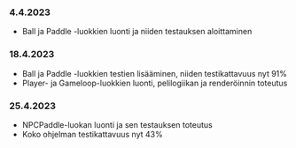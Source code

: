 ### 4.4.2023
- Ball ja Paddle -luokkien luonti ja niiden testauksen aloittaminen

### 18.4.2023 
- Ball ja Paddle -luokkien testien lisääminen, niiden testikattavuus nyt 91%
- Player- ja Gameloop-luokkien luonti, pelilogiikan ja renderöinnin toteutus

### 25.4.2023 
- NPCPaddle-luokan luonti ja sen testauksen toteutus
- Koko ohjelman testikattavuus nyt 43%
